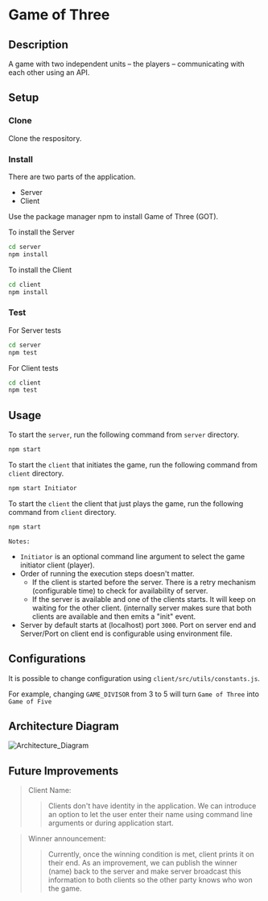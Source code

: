 # Game of Three

## Description
A game with two independent units – the players –
communicating with each other using an API.

## Setup

### Clone
Clone the respository.

### Install

There are two parts of the application.

* Server
* Client

Use the package manager npm to install Game of Three (GOT).

To install the Server

```bash
cd server
npm install
```
To install the Client

```bash
cd client
npm install
```

### Test

For Server tests

```bash
cd server
npm test
```
For Client tests

```bash
cd client
npm test
```

## Usage
To start the ```server```, run the following command from ```server``` directory.

```bash
npm start
```
To start the ```client``` that initiates the game, run the following command from ```client``` directory.

```bash
npm start Initiator
```
To start the ```client``` the client that just plays the game, run the following command from ```client``` directory.

```bash
npm start
```
```Notes:``` 
* ```Initiator``` is an optional command line argument to select the game initiator client (player).
* Order of running the execution steps doesn't matter.
  * If the client is started before the server. There is a retry mechanism (configurable time) to check for availability of server.
  * If the server is available and one of the clients starts. It will keep on waiting for the other client. (internally server makes sure that both clients are available and then emits a "init" event.
* Server by default starts at (localhost) port ```3000```. Port on server end and Server/Port on client end is configurable using environment file.

## Configurations
It is possible to change configuration using ```client/src/utils/constants.js```.

For example, changing ```GAME_DIVISOR``` from 3 to 5 will turn ```Game of Three``` into ```Game of Five```

## Architecture Diagram
![Architecture_Diagram](architecture_diagram.png)

## Future Improvements
> Client Name:
>> Clients don't have identity in the application. We can introduce an option to let the user enter their name using command line arguments or during application start.

> Winner announcement:
>> Currently, once the winning condition is met, client prints it on their end. As an improvement, we can publish the winner (name) back to the server and make server broadcast this information to both clients so the other party knows who won the game. 
